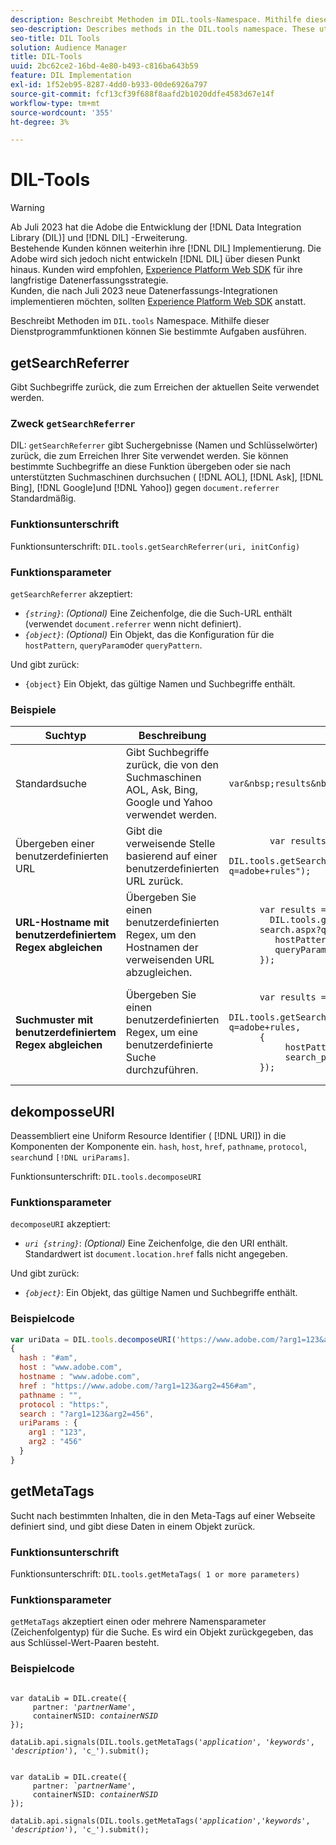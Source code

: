 ```yaml
---
description: Beschreibt Methoden im DIL.tools-Namespace. Mithilfe dieser Dienstprogrammfunktionen können Sie bestimmte Aufgaben ausführen.
seo-description: Describes methods in the DIL.tools namespace. These utility functions help you perform specific tasks.
seo-title: DIL Tools
solution: Audience Manager
title: DIL-Tools
uuid: 2bc62ce2-16bd-4e80-b493-c816ba643b59
feature: DIL Implementation
exl-id: 1f52eb95-8287-4dd0-b933-00de6926a797
source-git-commit: fcf13cf39f688f8aafd2b1020ddfe4583d67e14f
workflow-type: tm+mt
source-wordcount: '355'
ht-degree: 3%

---
```


# DIL-Tools

>[!WARNING]
>
>Ab Juli 2023 hat die Adobe die Entwicklung der [!DNL Data Integration Library (DIL)] und [!DNL DIL] -Erweiterung.
><br>
>Bestehende Kunden können weiterhin ihre [!DNL DIL] Implementierung. Die Adobe wird sich jedoch nicht entwickeln [!DNL DIL] über diesen Punkt hinaus. Kunden wird empfohlen, [Experience Platform Web SDK](https://experienceleague.adobe.com/docs/experience-platform/edge/home.html?lang=en) für ihre langfristige Datenerfassungsstrategie.
><br>
>Kunden, die nach Juli 2023 neue Datenerfassungs-Integrationen implementieren möchten, sollten [Experience Platform Web SDK](https://experienceleague.adobe.com/docs/experience-platform/edge/home.html?lang=en) anstatt.

Beschreibt Methoden im `DIL.tools` Namespace. Mithilfe dieser Dienstprogrammfunktionen können Sie bestimmte Aufgaben ausführen.

<!-- 

c_dil_functions.xml

 -->

## getSearchReferrer

Gibt Suchbegriffe zurück, die zum Erreichen der aktuellen Seite verwendet werden.

<!-- 

r_dil_get_search_referrer.xml

 -->

### Zweck `getSearchReferrer`

DIL: `getSearchReferrer` gibt Suchergebnisse (Namen und Schlüsselwörter) zurück, die zum Erreichen Ihrer Site verwendet werden. Sie können bestimmte Suchbegriffe an diese Funktion übergeben oder sie nach unterstützten Suchmaschinen durchsuchen ( [!DNL AOL], [!DNL Ask], [!DNL Bing], [!DNL Google]und [!DNL Yahoo]) gegen `document.referrer` Standardmäßig.

### Funktionsunterschrift

Funktionsunterschrift: `DIL.tools.getSearchReferrer(uri, initConfig)`

### Funktionsparameter

`getSearchReferrer` akzeptiert:

* *`{string}`*: *(Optional)* Eine Zeichenfolge, die die Such-URL enthält (verwendet `document.referrer` wenn nicht definiert).
* *`{object}`*: *(Optional)* Ein Objekt, das die Konfiguration für die `hostPattern`, `queryParam`oder `queryPattern`.

Und gibt zurück:

* `{object}` Ein Objekt, das gültige Namen und Suchbegriffe enthält.

### Beispiele

<table id="table_D035276601EC428295E4D619F05BB8D0"> 
 <thead> 
  <tr> 
   <th> Suchtyp </th> 
   <th> Beschreibung </th> 
   <th> Code-Beispiel </th> 
  </tr> 
 </thead>
 <tbody> 
  <tr> 
   <td> Standardsuche</td> 
   <td> Gibt Suchbegriffe zurück, die von den Suchmaschinen AOL, Ask, Bing, Google und Yahoo verwendet werden. </td> 
   <td>
      <code>var&amp;nbsp;results&amp;nbsp;=&amp;nbsp;DIL.tools.getSearchReferrer();</code> 
  </td>
  </tr> 
  <tr> 
   <td>Übergeben einer benutzerdefinierten URL</td> 
   <td>Gibt die verweisende Stelle basierend auf einer benutzerdefinierten URL zurück.</td> 
   <td> 
  <code>
        var&nbsp;results&nbsp;= 
        DIL.tools.getSearchReferrer("https://www.ehow.com/search.aspx?q=adobe+rules");
  </code>
</td> 
  </tr> 
  <tr> 
   <td> <b>URL-Hostname mit benutzerdefiniertem Regex abgleichen</b></td> 
   <td> Übergeben Sie einen benutzerdefinierten Regex, um den Hostnamen der verweisenden URL abzugleichen. </td> 
   <td> 
  <code>
      var results = 
        DIL.tools.getSearchReferrer("https://www.ehow.com/
      search.aspx?q=adobe+rules",{ 
      &nbsp;&nbsp;&nbsp;hostPattern:/ehow\./, 
      &nbsp;&nbsp;&nbsp;queryParam:"p" 
      }); 
  </code>
  </td></tr> 
  <tr> 
   <td> <b>Suchmuster mit benutzerdefiniertem Regex abgleichen</b> </td> 
   <td> Übergeben Sie einen benutzerdefinierten Regex, um eine benutzerdefinierte Suche durchzuführen. </td> 
   <td> 
    <code>
      var&nbsp;results&nbsp;= 
      DIL.tools.getSearchReferrer("https://www.ehow.com/search.aspx?q=adobe+rules,
      {
        &nbsp;&nbsp;&nbsp;hostPattern:/ehow\./, 
        &nbsp;&nbsp;&nbsp;search_pattern:/[&amp;\?]p=([^&amp;]+/ 
      });
    </code>
   </td> 
  </tr> 
 </tbody> 
</table>

## dekomposseURI

Deassembliert eine Uniform Resource Identifier ( [!DNL URI]) in die Komponenten der Komponente ein. `hash`, `host`, `href`, `pathname`, `protocol`, `search`und `[!DNL uriParams]`.

<!-- 

r_dil_decompose.xml

 -->

Funktionsunterschrift: `DIL.tools.decomposeURI`

### Funktionsparameter

`decomposeURI` akzeptiert:

* *`uri {string}`*: *(Optional)* Eine Zeichenfolge, die den URI enthält. Standardwert ist `document.location.href` falls nicht angegeben.

Und gibt zurück:

* *`{object}`*: Ein Objekt, das gültige Namen und Suchbegriffe enthält.

### Beispielcode


```javascript
var uriData = DIL.tools.decomposeURI('https://www.adobe.com/?arg1=123&arg2=456#am'); 
{ 
  hash : "#am", 
  host : "www.adobe.com", 
  hostname : "www.adobe.com", 
  href : "https://www.adobe.com/?arg1=123&arg2=456#am", 
  pathname : "", 
  protocol : "https:", 
  search : "?arg1=123&arg2=456", 
  uriParams : { 
    arg1 : "123", 
    arg2 : "456" 
  } 
}
```

## getMetaTags

Sucht nach bestimmten Inhalten, die in den Meta-Tags auf einer Webseite definiert sind, und gibt diese Daten in einem Objekt zurück.

<!-- 

r_dil_get_metatags.xml

 -->

### Funktionsunterschrift

Funktionsunterschrift: `DIL.tools.getMetaTags( 1 or more parameters)`

### Funktionsparameter

`getMetaTags` akzeptiert einen oder mehrere Namensparameter (Zeichenfolgentyp) für die Suche. Es wird ein Objekt zurückgegeben, das aus Schlüssel-Wert-Paaren besteht.

### Beispielcode

<pre class="javascript"><code>
var dataLib = DIL.create({ 
     partner: '<i>partnerName'</i>, 
     containerNSID: <i>containerNSID</i> 
}); 

dataLib.api.signals(DIL.tools.getMetaTags('<i>application</i>', '<i>keywords</i>',  '<i>description</i>'), 'c_').submit();
</code></pre>

<pre><code>
var dataLib = DIL.create({ 
     partner: <i>`partnerName'</i>, 
     containerNSID: <i>containerNSID</i> 
}); 

dataLib.api.signals(DIL.tools.getMetaTags('<i>application</i>','<i>keywords</i>', '<i>description</i>'), 'c_').submit();
</code></pre>
